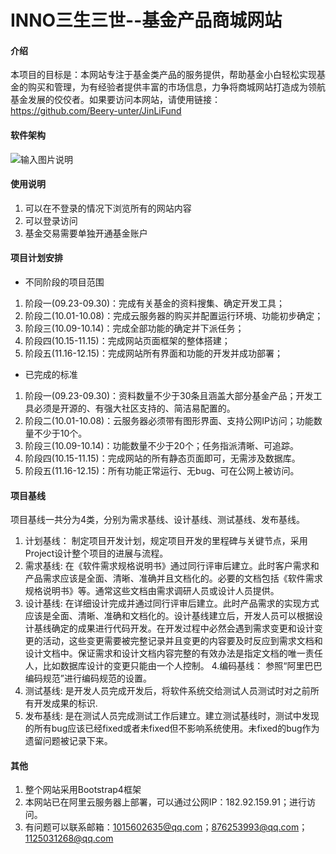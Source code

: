 # INNO三生三世--基金产品商城网站

#### 介绍
本项目的目标是：本网站专注于基金类产品的服务提供，帮助基金小白轻松实现基金的购买和管理，为有经验者提供丰富的市场信息，力争将商城网站打造成为领航基金发展的佼佼者。如果要访问本网站，请使用链接：https://github.com/Beery-unter/JinLiFund

#### 软件架构
![输入图片说明](https://images.gitee.com/uploads/images/2020/1017/100454_4f419f47_6532019.png "锦鲤金服--基金产品商城网站.png")

#### 使用说明
1.  可以在不登录的情况下浏览所有的网站内容
2.  可以登录访问
3.  基金交易需要单独开通基金账户

#### 项目计划安排
- 不同阶段的项目范围
1. 阶段一(09.23-09.30)：完成有关基金的资料搜集、确定开发工具；
2. 阶段二(10.01-10.08)：完成云服务器的购买并配置运行环境、功能初步确定；
3. 阶段三(10.09-10.14)：完成全部功能的确定并下派任务；
4. 阶段四(10.15-11.15)：完成网站页面框架的整体搭建；
5. 阶段五(11.16-12.15)：完成网站所有界面和功能的开发并成功部署；

- 已完成的标准
1. 阶段一(09.23-09.30)：资料数量不少于30条且涵盖大部分基金产品；开发工具必须是开源的、有强大社区支持的、简洁易配置的。
2. 阶段二(10.01-10.08)：云服务器必须带有图形界面、支持公网IP访问；功能数量不少于10个。
3. 阶段三(10.09-10.14)：功能数量不少于20个；任务指派清晰、可追踪。
4. 阶段四(10.15-11.15)：完成网站的所有静态页面即可，无需涉及数据库。
5. 阶段五(11.16-12.15)：所有功能正常运行、无bug、可在公网上被访问。

#### 项目基线
项目基线一共分为4类，分别为需求基线、设计基线、测试基线、发布基线。
1. 计划基线：
制定项目开发计划，规定项目开发的里程碑与关键节点，采用Project设计整个项目的进展与流程。
2. 需求基线:
在《软件需求规格说明书》通过同行评审后建立。此时客户需求和产品需求应该是全面、清晰、准确并且文档化的。必要的文档包括《软件需求规格说明书》等。通常这些文档由需求调研人员或设计人员提供。
3. 设计基线:
在详细设计完成并通过同行评审后建立。此时产品需求的实现方式应该是全面、清晰、准确和文档化的。设计基线建立后，开发人员可以根据设计基线确定的成果进行代码开发。在开发过程中必然会遇到需求变更和设计变更的活动，这些变更需要被完整记录并且变更的内容要及时反应到需求文档和设计文档中。保证需求和设计文档内容完整的有效办法是指定文档的唯一责任人，比如数据库设计的变更只能由一个人控制。
4.编码基线：
参照“阿里巴巴编码规范”进行编码规范的设置。
5. 测试基线:
是开发人员完成开发后，将软件系统交给测试人员测试时对之前所有开发成果的标识.
6. 发布基线:
是在测试人员完成测试工作后建立。建立测试基线时，测试中发现的所有bug应该已经fixed或者未fixed但不影响系统使用。未fixed的bug作为遗留问题被记录下来。

#### 其他
1.  整个网站采用Bootstrap4框架
2.  本网站已在阿里云服务器上部署，可以通过公网IP：182.92.159.91；进行访问。
3.  有问题可以联系邮箱：1015602635@qq.com；876253993@qq.com；1125031268@qq.com
